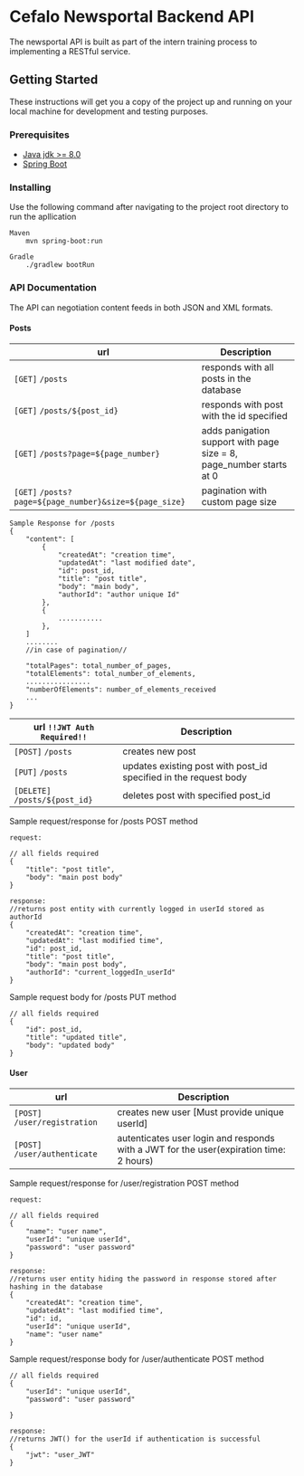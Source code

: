 # Cefalo Newsportal Backend API 
The newsportal API is built as part of the intern training process to implementing a RESTful service.

## Getting Started

These instructions will get you a copy of the project up and running on your local machine for development and testing purposes.

### Prerequisites

* [Java jdk >= 8.0](https://www.oracle.com/java/technologies/javase-jdk8-downloads.html)
* [Spring Boot](https://docs.spring.io/spring-boot/docs/current/reference/html/getting-started.html)


### Installing

Use the following command after navigating to the project root directory to run the apllication 

```
Maven
    mvn spring-boot:run
```

```
Gradle
    ./gradlew bootRun
```

### API Documentation
The API can negotiation content feeds in both JSON and XML formats.

#### Posts
| url | Description
| --- | --- 
| `[GET]` `/posts` |  responds with all posts in the database |
| `[GET]` `/posts/${post_id}` |  responds with post with the id specified |
| `[GET]` `/posts?page=${page_number}` |  adds panigation support with page size = 8, page_number starts at 0
| `[GET]` `/posts?page=${page_number}&size=${page_size}` | pagination with custom page size 

```
Sample Response for /posts
{
    "content": [
        {
            "createdAt": "creation time",
            "updatedAt": "last modified date",
            "id": post_id,
            "title": "post title",
            "body": "main body",
            "authorId": "author unique Id"
        },
        {
            ...........
        },
    ]
    ........
    //in case of pagination//
        
    "totalPages": total_number_of_pages,
    "totalElements": total_number_of_elements,
    ................
    "numberOfElements": number_of_elements_received
    ...
}
```

| url `!!JWT Auth Required!!`| Description
| --- | --- 
| `[POST]` `/posts` |  creates new post |
| `[PUT]` `/posts` |  updates existing post with post_id specified in the request body|
| `[DELETE]` `/posts/${post_id}` |  deletes post with specified post_id|



Sample request/response for /posts POST method

```
request:

// all fields required
{
    "title": "post title",
    "body": "main post body"
}

response:
//returns post entity with currently logged in userId stored as authorId
{
    "createdAt": "creation time",
    "updatedAt": "last modified time",
    "id": post_id,
    "title": "post title",
    "body": "main post body",
    "authorId": "current_loggedIn_userId"
}
```
Sample request body for /posts PUT method

```
// all fields required
{
    "id": post_id,
    "title": "updated title",
    "body": "updated body"
}
```

#### User

| url | Description
| --- | --- 
| `[POST]` `/user/registration` |  creates new user [Must provide unique userId]|
| `[POST]` `/user/authenticate` |  autenticates user login and responds with a JWT for the user(expiration time: 2 hours)|


Sample request/response for /user/registration POST method

```
request:

// all fields required
{
	"name": "user name",
	"userId": "unique userId",
	"password": "user password"
}

response:
//returns user entity hiding the password in response stored after hashing in the database
{
    "createdAt": "creation time",
    "updatedAt": "last modified time",
    "id": id,
    "userId": "unique userId",
    "name": "user name"
}
```


Sample request/response body for /user/authenticate POST method

```
// all fields required
{
    "userId": "unique userId",
    "password": "user password"
    
}

response:
//returns JWT() for the userId if authentication is successful
{
    "jwt": "user_JWT"
}
```